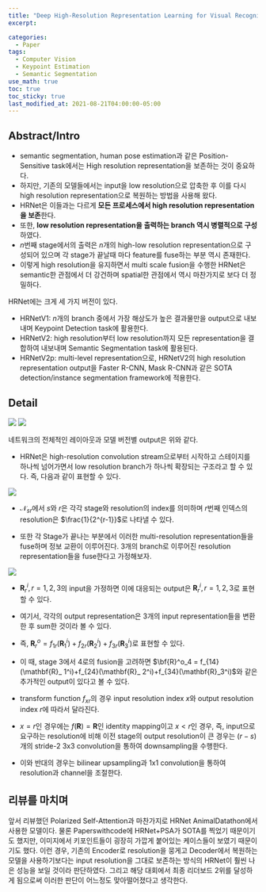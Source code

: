 ```yaml
---
title: "Deep High-Resolution Representation Learning for Visual Recognition"
excerpt:

categories:
  - Paper
tags:
  - Computer Vision
  - Keypoint Estimation
  - Semantic Segmentation
use_math: true
toc: true
toc_sticky: true
last_modified_at: 2021-08-21T04:00:00-05:00
---
```


## Abstract/Intro

- semantic segmentation, human pose estimation과 같은 Position-Sensitive task에서는 High resolution representation을 보존하는 것이 중요하다.
- 하지만, 기존의 모델들에서는 input을 low resolution으로 압축한 후 이를 다시 high resolution representation으로 복원하는 방법을 사용해 왔다.
- HRNet은 이들과는 다르게 **모든 프로세스에서 high resolution representation을 보존**한다.
- 또한, **low resolution representation을 출력하는 branch 역시 병렬적으로 구성**하였다.
- $n$번째 stage에서의 출력은 $n$개의 high-low resolution representation으로 구성되어 있으며 각 stage가 끝날때 마다 feature를 fuse하는 부분 역시 존재한다.
- 이렇게 high resolution을 유지하면서 multi scale fusion을 수행한 HRNet은 semantic한 관점에서 더 강건하며 spatial한 관점에서 역시 마찬가지로 보다 더 정밀하다.

HRNet에는 크게 세 가지 버전이 있다.

- HRNetV1: $n$개의 branch 중에서 가장 해상도가 높은 결과물만을 output으로 내보내며 Keypoint Detection task에 활용한다.
- HRNetV2: high resolution부터 low resolution까지 모든 representation을 결합하여 내보내며 Semantic Segmentation task에 활용된다.
- HRNetV2p: multi-level representation으로, HRNetV2의 high resolution representation output을 Faster R-CNN, Mask R-CNN과 같은 SOTA detection/instance segmentation framework에 적용한다.

## Detail

![](https://images.velog.io/images/shjas94/post/63d08f01-515e-487a-b254-00e109c975d3/image.png)
![](https://images.velog.io/images/shjas94/post/45b26287-fb50-4974-98f5-0bf46dc62f95/image.png)

네트워크의 전체적인 레이아웃과 모델 버전별 output은 위와 같다.

- HRNet은 high-resolution convolution stream으로부터 시작하고 스테이지를 하나씩 넘어가면서 low resolution branch가 하나씩 확장되는 구조라고 할 수 있다. 즉, 다음과 같이 표현할 수 있다.

![](https://images.velog.io/images/shjas94/post/01da0c87-7d2c-4f36-95d4-3a40e43b2390/image.png)

- $\mathcal{N}_{sr}$에서 $s$와 $r$은 각각 stage와 resolution의 index를 의미하며 $r$번째 인덱스의 resolution은 $\frac{1}{2^{r-1}}$로 나타낼 수 있다.

- 또한 각 Stage가 끝나는 부분에서 이러한 multi-resolution representation들을 fuse하며 정보 교환이 이루어진다. 3개의 branch로 이루어진 resolution representation들을 fuse한다고 가정해보자.

![](https://images.velog.io/images/shjas94/post/5619da67-4091-41a2-892b-f785452a7529/image.png)

- $\mathbf{R}_r^i, r=1,2,3$의 input을 가정하면 이에 대응되는 output은 $\mathbf{R}_r^i, r=1,2,3$로 표현할 수 있다.
- 여기서, 각각의 output representation은 3개의 input representation들을 변환한 후 sum한 것이라 볼 수 있다.
- 즉, $\mathbf{R}^o_r = f_{1r}(\mathbf{R}_ 1^i)+f_{2r}(\mathbf{R}   _ 2^i)+f_{3r}(\mathbf{R}_3^i)$로 표현할 수 있다.

- 이 때, stage 3에서 4로의 fusion을 고려하면 $\bf{R}^o_4 = f_{14}(\mathbf{R}_ 1^i)+f_{24}(\mathbf{R}_ 2^i)+f_{34}(\mathbf{R}_3^i)$와 같은 추가적인 output이 있다고 볼 수 있다.

- transform function $f_{xr}$의 경우 input resolution index $x$와 output resolution index $r$에 따라서 달라진다.
- $x = r$인 경우에는 $f(\mathbf{R}) = \mathbf{R}$인 identity mapping이고 $x < r$인 경우, 즉, input으로 요구하는 resolution에 비해 이전 stage의 output resolution이 큰 경우는 $(r-s)$개의 stride-2 3x3 convolution을 통하여 downsampling을 수행한다.
- 이와 반대의 경우는 bilinear upsampling과 1x1 convolution을 통하여 resolution과 channel을 조절한다.

## 리뷰를 마치며

앞서 리뷰했던 Polarized Self-Attention과 마찬가지로 HRNet AnimalDatathon에서 사용한 모델이다. 물론 Paperswithcode에 HRNet+PSA가 SOTA를 찍었기 때문이기도 했지만, 이미지에서 키포인트들이 굉장히 가깝게 붙어있는 케이스들이 보였기 때문이기도 했다. 이런 경우, 기존의 Encoder로 resolution을 뭉게고 Decoder에서 복원하는 모델을 사용하기보다는 input resolution을 그대로 보존하는 방식의 HRNet이 훨씬 나은 성능을 보일 것이라 판단하였다. 그리고 해당 대회에서 최종 리더보드 2위를 달성하게 됨으로써 이러한 판단이 어느정도 맞아떨어졌다고 생각한다.
